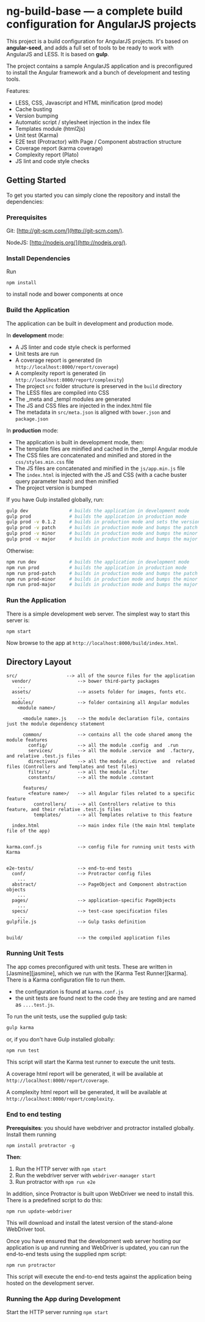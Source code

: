 # ng-build-base — a complete build configuration for AngularJS projects

This project is a build configuration for AngularJS projects.
It's based on **angular-seed**, and adds a full set of tools to be ready to work
with AngularJS and LESS. It is based on **gulp**.

The project contains a sample AngularJS application and is preconfigured to install the Angular
framework and a bunch of development and testing tools.

Features:

- LESS, CSS, Javascript and HTML minification (prod mode)
- Cache busting
- Version bumping
- Automatic script / stylesheet injection in the index file
- Templates module (html2js)
- Unit test (Karma)
- E2E test (Protractor) with Page / Component abstraction structure
- Coverage report (karma coverage)
- Complexity report (Plato)
- JS lint and code style checks




## Getting Started

To get you started you can simply clone the repository and install the dependencies:

### Prerequisites

Git: [http://git-scm.com/](http://git-scm.com/).

NodeJS: [http://nodejs.org/](http://nodejs.org/).


### Install Dependencies

Run

```
npm install
```

to install node and bower components at once

### Build the Application
The application can be built in development and production mode.

In **development** mode:

- A JS linter and code style check is performed
- Unit tests are run
- A coverage report is generated (in ```http://localhost:8000/report/coverage```)
- A complexity report is generated (in ```http://localhost:8000/report/complexity```)
- The project ```src``` folder structure is preserved in the ```build``` directory
- The LESS files are compiled into CSS
- The _meta and _templ modules are generated
- The JS and CSS files are injected in the index.html file
- The metadata in ```src/meta.json``` is aligned with ```bower.json``` and ```package.json```

In **production** mode:

- The application is built in development mode, then:
- The template files are minified and cached in the _templ Angular module
- The CSS files are concatenated and minified and stored in the ```css/styles.min.css``` file
- The JS files are concatenated and minified in the ```js/app.min.js``` file
- The ```index.html``` is injected with the JS and CSS (with a cache buster query parameter hash) and then minified
- The project version is bumped


If you have Gulp installed globally, run:

```bash
gulp dev               # builds the application in development mode
gulp prod              # builds the application in production mode
gulp prod -v 0.1.2     # builds in production mode and sets the version to 0.1.2
gulp prod -v patch     # builds in production mode and bumps the patch version (2.2.2 -> 2.2.3)
gulp prod -v minor     # builds in production mode and bumps the minor version (2.2.2-> 2.3.0)
gulp prod -v major     # builds in production mode and bumps the major version (2.2.2 -> 3.0.0)
```
Otherwise:

```bash
npm run dev            # builds the application in development mode
npm run prod           # builds the application in production mode
npm run prod-patch     # builds in production mode and bumps the patch version (2.2.2 -> 2.2.3)
npm run prod-minor     # builds in production mode and bumps the minor version (2.2.2-> 2.3.0)
npm run prod-major     # builds in production mode and bumps the major version (2.2.2 -> 3.0.0)
```



### Run the Application

There is a simple development web server.  The simplest way to start
this server is:

```
npm start
```

Now browse to the app at `http://localhost:8000/build/index.html`.



## Directory Layout

```
src/                  --> all of the source files for the application
  vendor/                 --> bower third-party packages
    ...
  assets/                 --> assets folder for images, fonts etc.
    ...
  modules/                --> folder containing all Angular modules
    <module name>/
    
      <module name>.js    --> the module declaration file, contains just the module dependency statement
    
      common/             --> contains all the code shared among the module features
        config/           --> all the module .config  and  .run 
        services/         --> all the module .service  and  .factory, and relative .test.js files
        directives/       --> all the module .directive  and  related files (Controllers and Templates and test files)
        filters/          --> all the module .filter
        constants/        --> all the module .constant
        
      features/
        <feature name>/   --> all Angular files related to a specific feature
          controllers/    --> all Controllers relative to this feature, and their relative .test.js files
          templates/      --> all Templates relative to this feature
          
  index.html              --> main index file (the main html template file of the app)
  
  
karma.conf.js             --> config file for running unit tests with Karma


e2e-tests/                --> end-to-end tests
  conf/                   --> Protractor config files
    ...
  abstract/               --> PageObject and Component abstraction objects
    ...
  pages/                  --> application-specific PageObjects
    ...
  specs/                  --> test-case specification files
    ...
gulpfile.js               --> Gulp tasks definition


build/                    --> the compiled application files
```



### Running Unit Tests

The app comes preconfigured with unit tests. These are written in
[Jasmine][jasmine], which we run with the [Karma Test Runner][karma]. There is a Karma
configuration file to run them.

* the configuration is found at `karma.conf.js`
* the unit tests are found next to the code they are testing and are named as `....test.js`.

To run the unit tests, use the supplied gulp task:

```bash
gulp karma
```

or, if you don't have Gulp installed globally:

```bash
npm run test
```

This script will start the Karma test runner to execute the unit tests.

A coverage html report will be generated, it will be available at ```http://localhost:8000/report/coverage```.

A complexity html report will be generated, it will be available at ```http://localhost:8000/report/complexity```.


### End to end testing

**Prerequisites**: you should have webdriver and protractor installed globally.
Install them running 

```
npm install protractor -g
```
**Then**:

1. Run the HTTP server with ``` npm start ```
2. Run the webdriver server with ``` webdriver-manager start ```
3. Run protractor with ``` npm run e2e ```

In addition, since Protractor is built upon WebDriver we need to install this.  There
is a predefined script to do this:

```
npm run update-webdriver
```

This will download and install the latest version of the stand-alone WebDriver tool.

Once you have ensured that the development web server hosting our application is up and running
and WebDriver is updated, you can run the end-to-end tests using the supplied npm script:

```
npm run protractor
```

This script will execute the end-to-end tests against the application being hosted on the
development server.



### Running the App during Development

Start the HTTP server running  ``` npm start ```